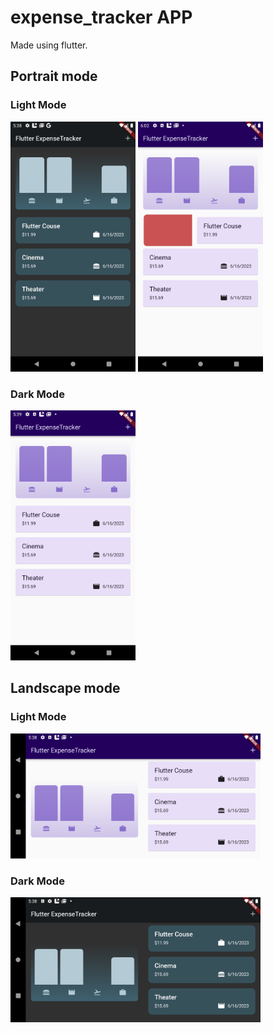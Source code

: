 # expense_tracker APP

Made using flutter.

## Portrait mode
### Light Mode
<img alt="Light Mode" src="Screenshot_1686937095.png" width="200">
<img alt="Light Mode" src="Screenshot_1686938563.png" width="200">

### Dark Mode
<img alt="Dark Mode" src="Screenshot_1686937144.png" width="200">

## Landscape mode
### Light Mode
<img alt="Light Mode" src="Screenshot_1686937138.png" width="400">

### Dark Mode
<img alt="Dark Mode " src="Screenshot_1686937113.png" width="400">
